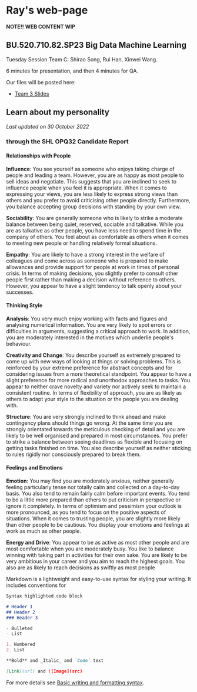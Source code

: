 # Ray's web-page


**NOTE!! WEB CONTENT WIP**


## BU.520.710.82.SP23 Big Data Machine Learning

Tuesday Session Team C: Shirao Song, Rui Han, Xinwei Wang. 

6 minutes for presentation, and then 4 minutes for QA.

Our files will be posted here:

* [Team 3 Slides](https://docs.google.com/presentation/d/1UlPMPtbcAPM_qcd-hD5NdC80eeWfwufX/edit?usp=share_link&ouid=104035813311192672622&rtpof=true&sd=true)


## Learn about my personality
_Last updated on 30 October 2022_

### through the SHL OPQ32 Candidate Report
#### Relationships with People
**Influence**: You see yourself as someone who enjoys taking charge of people and leading a team. However, you are as happy as
most people to sell ideas and negotiate. This suggests that you are inclined to seek to influence people when you feel
it is appropriate. When it comes to expressing your views, you are less likely to express strong views than others and
you prefer to avoid criticising other people directly. Furthermore, you balance accepting group decisions with standing
by your own view.

**Sociability**: You are generally someone who is likely to strike a moderate balance between being quiet, reserved, sociable and
talkative. While you are as talkative as other people, you have less need to spend time in the company of others. You
feel about as comfortable as others when it comes to meeting new people or handling relatively formal situations.

**Empathy**: You are likely to have a strong interest in the welfare of colleagues and come across as someone who is prepared to
make allowances and provide support for people at work in times of personal crisis. In terms of making decisions, you
slightly prefer to consult other people first rather than making a decision without reference to others. However, you
appear to have a slight tendency to talk openly about your successes.

#### Thinking Style
**Analysis**: You very much enjoy working with facts and figures and analysing numerical information. You are very likely to spot
errors or difficulties in arguments, suggesting a critical approach to work. In addition, you are moderately interested in
the motives which underlie people's behaviour.

**Creativity and Change**: You describe yourself as extremely prepared to come up with new ways of looking at things or solving problems. This
is reinforced by your extreme preference for abstract concepts and for considering issues from a more theoretical
standpoint. You appear to have a slight preference for more radical and unorthodox approaches to tasks. You appear
to neither crave novelty and variety nor actively seek to maintain a consistent routine. In terms of flexibility of
approach, you are as likely as others to adapt your style to the situation or the people you are dealing with.

**Structure**: You are very strongly inclined to think ahead and make contingency plans should things go wrong. At the same time
you are strongly orientated towards the meticulous checking of detail and you are likely to be well organised and
prepared in most circumstances. You prefer to strike a balance between seeing deadlines as flexible and focusing on
getting tasks finished on time. You also describe yourself as neither sticking to rules rigidly nor consciously prepared
to break them.

#### Feelings and Emotions
**Emotion**: You may find you are moderately anxious, neither generally feeling particularly tense nor totally calm and collected on
a day-to-day basis. You also tend to remain fairly calm before important events. You tend to be a little more prepared
than others to put criticism in perspective or ignore it completely. In terms of optimism and pessimism your outlook is
more pronounced, as you tend to focus on the positive aspects of situations. When it comes to trusting people, you
are slightly more likely than other people to be cautious. You display your emotions and feelings at work as much as
other people.

**Energy and Drive**: You appear to be as active as most other people and are most comfortable when you are moderately busy. You like to
balance winning with taking part in activities for their own sake. You are likely to be very ambitious in your career and
you aim to reach the highest goals. You also are as likely to reach decisions as swiftly as most people



Markdown is a lightweight and easy-to-use syntax for styling your writing. It includes conventions for

```markdown
Syntax highlighted code block

# Header 1
## Header 2
### Header 3

- Bulleted
- List

1. Numbered
2. List

**Bold** and _Italic_ and `Code` text

[Link](url) and ![Image](src)
```

For more details see [Basic writing and formatting syntax](https://docs.github.com/en/github/writing-on-github/getting-started-with-writing-and-formatting-on-github/basic-writing-and-formatting-syntax).


